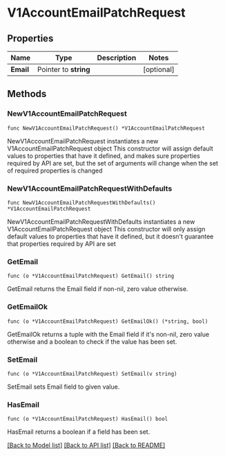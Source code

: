 # V1AccountEmailPatchRequest

## Properties

Name | Type | Description | Notes
------------ | ------------- | ------------- | -------------
**Email** | Pointer to **string** |  | [optional] 

## Methods

### NewV1AccountEmailPatchRequest

`func NewV1AccountEmailPatchRequest() *V1AccountEmailPatchRequest`

NewV1AccountEmailPatchRequest instantiates a new V1AccountEmailPatchRequest object
This constructor will assign default values to properties that have it defined,
and makes sure properties required by API are set, but the set of arguments
will change when the set of required properties is changed

### NewV1AccountEmailPatchRequestWithDefaults

`func NewV1AccountEmailPatchRequestWithDefaults() *V1AccountEmailPatchRequest`

NewV1AccountEmailPatchRequestWithDefaults instantiates a new V1AccountEmailPatchRequest object
This constructor will only assign default values to properties that have it defined,
but it doesn't guarantee that properties required by API are set

### GetEmail

`func (o *V1AccountEmailPatchRequest) GetEmail() string`

GetEmail returns the Email field if non-nil, zero value otherwise.

### GetEmailOk

`func (o *V1AccountEmailPatchRequest) GetEmailOk() (*string, bool)`

GetEmailOk returns a tuple with the Email field if it's non-nil, zero value otherwise
and a boolean to check if the value has been set.

### SetEmail

`func (o *V1AccountEmailPatchRequest) SetEmail(v string)`

SetEmail sets Email field to given value.

### HasEmail

`func (o *V1AccountEmailPatchRequest) HasEmail() bool`

HasEmail returns a boolean if a field has been set.


[[Back to Model list]](../README.md#documentation-for-models) [[Back to API list]](../README.md#documentation-for-api-endpoints) [[Back to README]](../README.md)



